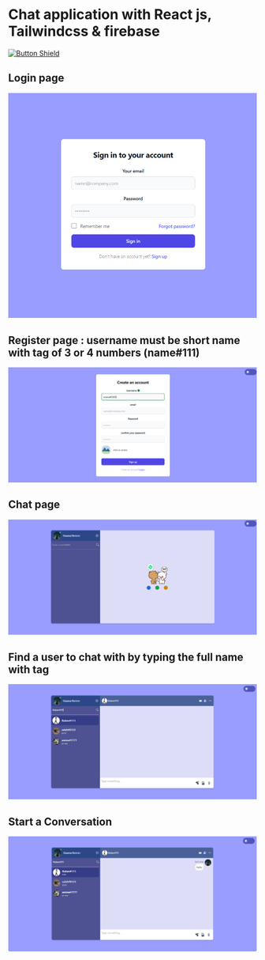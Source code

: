 # Chat application with React js, Tailwindcss & firebase #

[Button Shield]: https://img.shields.io/badge/Test-37a779?style=for-the-badge

[![Button Shield]](https://chat-app-r6ji.onrender.com/)
## Login page
![Alt text](/img/image.png "Optional title")
## Register page : username must be short name with tag of 3 or 4 numbers (name#111) 
![Alt text](/img/image1.png "Optional title")
## Chat page
![Alt text](/img/image4.png "Optional title")
## Find a user to chat with by typing the full name with tag
![Alt text](/img/image5.png "Optional title")
## Start a Conversation
![Alt text](/img/image6.png "Optional title")


